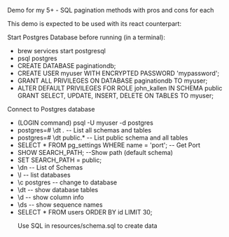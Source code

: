Demo for my 5+ - SQL pagination methods with pros and cons for each

This demo is expected to be used with its react counterpart:


Start Postgres Database before running (in a terminal):
 - brew services start postgresql
 - psql postgres
 - CREATE DATABASE paginationdb;
 - CREATE USER myuser WITH ENCRYPTED PASSWORD 'mypassword';
 - GRANT ALL PRIVILEGES ON DATABASE paginationdb TO myuser;
 - ALTER DEFAULT PRIVILEGES FOR ROLE john_kallen IN SCHEMA public GRANT SELECT, UPDATE, INSERT, DELETE ON TABLES TO myuser;

Connect to Postgres database
 - (LOGIN command) psql -U myuser -d postgres
 -  postgres=# \dt *.* -- List all schemas and tables
 -  postgres=# \dt public.* -- List public schema and all tables
 - SELECT * FROM pg_settings WHERE name = 'port'; -- Get Port
 - SHOW SEARCH_PATH; --Show path (default schema)
 - SET SEARCH_PATH = public;
 - \dn -- List of Schemas
 - \l -- list databases
 - \c postgres -- change to database
 - \dt -- show database tables
 - \d <table> -- show column info
 - \ds -- show sequence names
 - SELECT * FROM users ORDER BY id LIMIT 30;


Use SQL in resources/schema.sql to create data

